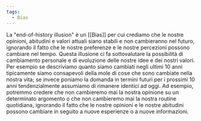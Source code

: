 ```yaml
---
tags:
  - Bias
---
```

La "end-of-history illusion" è un [[Bias]] per cui crediamo che le nostre opinioni, abitudini e valori attuali siano stabili e non cambieranno nel futuro, ignorando il fatto che le nostre preferenze e le nostre percezioni possono cambiare nel tempo.
Questa illusione ci fa sottovalutare la possibilità di cambiamento personale e di evoluzione delle nostre idee e dei nostri valori.
Per esempio se descriviamo quanto siamo cambiati negli ultimi 10 anni tipicamente siamo consapevoli della mole di cose che sono cambiate nella nostra vita; se invece poniamo la domanda in termini futuri per i prossimi 10 anni tendenzialmente assumiamo di rimanere identici ad oggi.
Ad esempio, potremmo credere che non cambieremo mai la nostra opinione su un determinato argomento o che non cambieremo mai la nostra routine quotidiana, ignorando il fatto che le nostre opinioni e le nostre abitudini possono cambiare in seguito a nuove esperienze o a nuove informazioni.